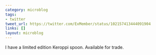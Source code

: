 ```yaml
---
category: microblog
tags:
- twitter
tweet_url: https://twitter.com/ExMember/status/102157413444091904
links: []
layout: microblog
---
```

I have a limited edition Keroppi spoon. Available for trade.
